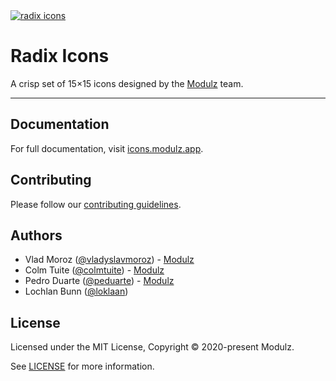 <a href="https://icons.modulz.app" >
  <img alt="radix icons" src="https://user-images.githubusercontent.com/372831/95560147-25d35880-0a19-11eb-9f75-0185f082b217.png">
</a>

# Radix Icons

A crisp set of 15×15 icons designed by the [Modulz](https://modulz.app) team.

---

## Documentation

For full documentation, visit [icons.modulz.app](https://icons.modulz.app).

## Contributing


Please follow our [contributing guidelines](./CONTRIBUTING.md).

## Authors

- Vlad Moroz ([@vladyslavmoroz](https://twitter.com/vladyslavmoroz)) - [Modulz](https://modulz.app)
- Colm Tuite ([@colmtuite](https://twitter.com/colmtuite)) - [Modulz](https://modulz.app)
- Pedro Duarte ([@peduarte](https://twitter.com/peduarte)) - [Modulz](https://modulz.app)
- Lochlan Bunn ([@loklaan](https://twitter.com/loklaan))

## License

Licensed under the MIT License, Copyright © 2020-present Modulz.

See [LICENSE](./LICENSE.md) for more information.

